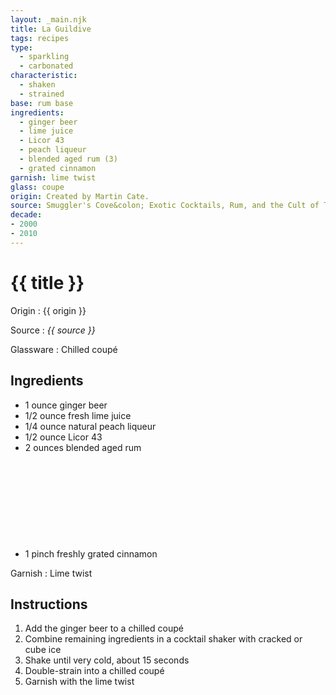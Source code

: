 ```yaml
---
layout: _main.njk
title: La Guildive
tags: recipes
type:
  - sparkling
  - carbonated
characteristic:
  - shaken
  - strained
base: rum base
ingredients:
  - ginger beer
  - lime juice
  - Licor 43
  - peach liqueur
  - blended aged rum (3)
  - grated cinnamon
garnish: lime twist
glass: coupe
origin: Created by Martin Cate.
source: Smuggler's Cove&colon; Exotic Cocktails, Rum, and the Cult of Tiki
decade:
- 2000
- 2010
---
```

<!-- markdownlint-disable MD025 -->
# {{ title }}
<!-- markdownlint-disable MD025 -->

Origin
  : {{ origin }}

Source
  : <cite>{{ source }}</cite>

Glassware
  : Chilled coupé

## Ingredients

* 1 ounce ginger beer
* 1/2 ounce fresh lime juice
* 1/4 ounce natural peach liqueur
* 1/2 ounce Licor 43
* 2 ounces blended aged rum<icon-l space="1em" class="bigger" label="(3)"><span class="with-icon"><svg class="icon"><use href="/assets/images/icons/circle-3.svg#circle-3"></use></svg></span></icon-l>
* 1 pinch freshly grated cinnamon

Garnish
  : Lime twist

## Instructions

1. Add the ginger beer to a chilled coupé
2. Combine remaining ingredients in a cocktail shaker with cracked or cube ice
3. Shake until very cold, about 15 seconds
4. Double-strain into a chilled coupé
5. Garnish with the lime twist
